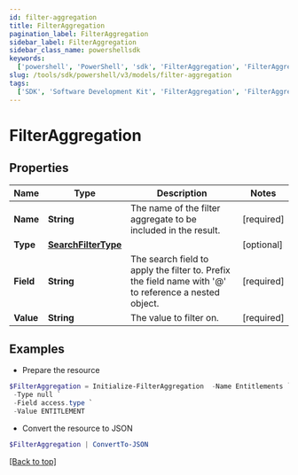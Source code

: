 ```yaml
---
id: filter-aggregation
title: FilterAggregation
pagination_label: FilterAggregation
sidebar_label: FilterAggregation
sidebar_class_name: powershellsdk
keywords:
  ['powershell', 'PowerShell', 'sdk', 'FilterAggregation', 'FilterAggregation']
slug: /tools/sdk/powershell/v3/models/filter-aggregation
tags:
  ['SDK', 'Software Development Kit', 'FilterAggregation', 'FilterAggregation']
---
```


# FilterAggregation

## Properties

| Name | Type | Description | Notes |
| --- | --- | --- | --- |
| **Name** | **String** | The name of the filter aggregate to be included in the result. | [required] |
| **Type** | [**SearchFilterType**](search-filter-type) |  | [optional] |
| **Field** | **String** | The search field to apply the filter to. Prefix the field name with '@' to reference a nested object. | [required] |
| **Value** | **String** | The value to filter on. | [required] |

## Examples

- Prepare the resource

```powershell
$FilterAggregation = Initialize-FilterAggregation  -Name Entitlements `
 -Type null `
 -Field access.type `
 -Value ENTITLEMENT
```

- Convert the resource to JSON

```powershell
$FilterAggregation | ConvertTo-JSON
```

[[Back to top]](#)
